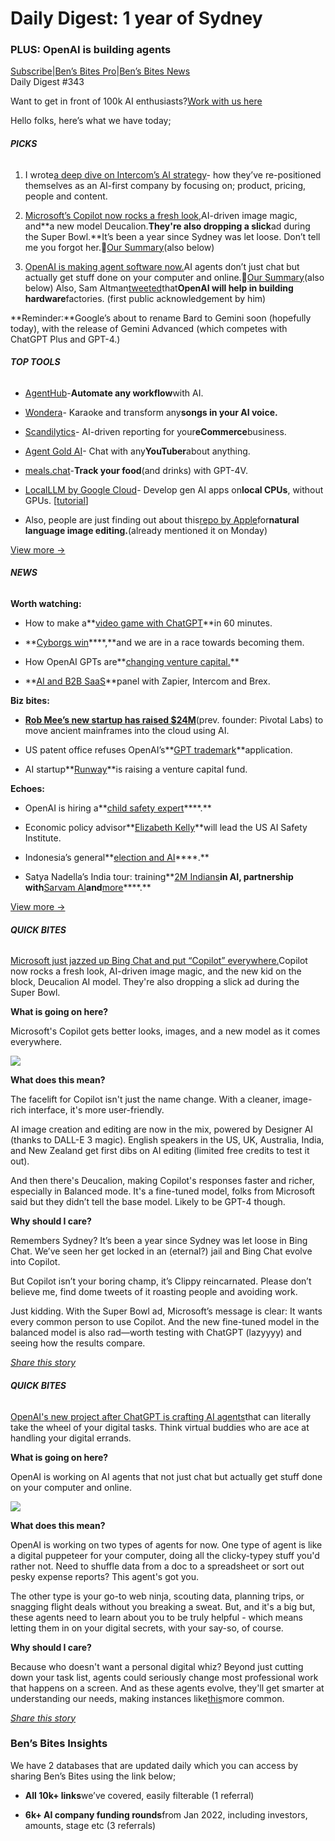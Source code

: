 # Daily Digest: 1 year of Sydney

### PLUS: OpenAI is building agents

[S](https://bensbites.com?utm_source=bensbites\&utm_medium=referral\&utm_campaign=daily-digest-1-year-of-sydney)[ubscribe](https://bensbites.com?utm_source=bensbites\&utm_medium=referral\&utm_campaign=daily-digest-1-year-of-sydney)|[Ben’s Bites Pro](https://bensbites.beehiiv.com/upgrade)|[Ben’s Bites News](https://news.bensbites.co/?utm_source=bensbites\&utm_medium=referral\&utm_campaign=daily-digest-1-year-of-sydney)\
Daily Digest #343

Want to get in front of 100k AI enthusiasts?[Work with us here](https://grizzlyads.com/store/bens-bites?utm_source=bensbites\&utm_medium=referral\&utm_campaign=daily-digest-1-year-of-sydney)

Hello folks, here’s what we have today;

###### **PICKS**

1. I wrote[a deep dive on Intercom’s AI strategy](https://bensbites.beehiiv.com/p/analysing-intercoms-ai-strategy)- how they’ve re-positioned themselves as an AI-first company by focusing on; product, pricing, people and content.

2. [Microsoft’s Copilot now rocks a fresh look,](https://venturebeat.com/ai/microsoft-brings-ai-image-generation-to-copilot-adds-new-model-deucalion/?utm_source=bensbites\&utm_medium=referral\&utm_campaign=daily-digest-1-year-of-sydney)AI-driven image magic, and\*\*a new model Deucalion.**They're also dropping a slick**ad during the Super Bowl.\*\*It’s been a year since Sydney was let loose. Don’t tell me you forgot her.🍿[Our Summary](https://bensbites.beehiiv.com/p/microsofts-copilot-gets-better-looks-images-new-model-comes-everywhere)(also below)

3. [OpenAI is making agent software now.](https://www.theinformation.com/articles/openai-shifts-ai-battleground-to-software-that-operates-devices-automates-tasks?utm_source=bensbites\&utm_medium=referral\&utm_campaign=daily-digest-1-year-of-sydney)AI agents don’t just chat but actually get stuff done on your computer and online.🍿[Our Summary](https://bensbites.beehiiv.com/p/open-ai-building-two-type-ai-agents)(also below) Also, Sam Altman[tweeted](https://twitter.com/sama/status/1755294743565930726?utm_source=bensbites\&utm_medium=referral\&utm_campaign=daily-digest-1-year-of-sydney)that**OpenAI will help in building hardware**factories. (first public acknowledgement by him)

\*\*Reminder:\*\*Google’s about to rename Bard to Gemini soon (hopefully today), with the release of Gemini Advanced (which competes with ChatGPT Plus and GPT-4.)

###### **TOP TOOLS**

- [AgentHub](https://www.agenthub.dev/?utm_source=bensbites\&utm_medium=referral\&utm_campaign=daily-digest-1-year-of-sydney)-**Automate any workflow**with AI.

- [Wondera](https://www.wondera.io/?utm_source=bensbites\&utm_medium=referral\&utm_campaign=daily-digest-1-year-of-sydney)- Karaoke and transform any**songs in your AI voice.**

- [Scandilytics](https://www.scandilytics.ai/?utm_source=bensbites\&utm_medium=referral\&utm_campaign=daily-digest-1-year-of-sydney)- AI-driven reporting for your**eCommerce**business.

- [Agent Gold AI](https://agentgold.ai/chat?utm_source=bensbites\&utm_medium=referral\&utm_campaign=daily-digest-1-year-of-sydney)- Chat with any**YouTuber**about anything.

- [meals.chat](http://meals.chat?utm_source=bensbites\&utm_medium=referral\&utm_campaign=daily-digest-1-year-of-sydney)-**Track your food**(and drinks) with GPT-4V.

- [LocalLLM by Google Cloud](https://github.com/googlecloudplatform/localllm?utm_source=bensbites\&utm_medium=referral\&utm_campaign=daily-digest-1-year-of-sydney)- Develop gen AI apps on**local CPUs**, without GPUs. \[[tutorial](https://cloud.google.com/blog/products/application-development/new-localllm-lets-you-develop-gen-ai-apps-locally-without-gpus?utm_source=bensbites\&utm_medium=referral\&utm_campaign=daily-digest-1-year-of-sydney)]

- Also, people are just finding out about this[repo by Apple](https://github.com/apple/ml-mgie?utm_source=bensbites\&utm_medium=referral\&utm_campaign=daily-digest-1-year-of-sydney)for**natural language image editing.**(already mentioned it on Monday)

[View more →](https://news.bensbites.co/tags/show?utm_source=bensbites\&utm_medium=referral\&utm_campaign=daily-digest-1-year-of-sydney)

###### **NEWS**

**Worth watching:**

- How to make a\*\*[video game with ChatGPT](https://www.youtube.com/watch?v=3TLORk-eZAw\&utm_source=bensbites\&utm_medium=referral\&utm_campaign=daily-digest-1-year-of-sydney)\*\*in 60 minutes.

- \*\*[Cyborgs win](https://www.youtube.com/watch?app=desktop\&v=2OLuuQueoxM\&utm_source=bensbites\&utm_medium=referral\&utm_campaign=daily-digest-1-year-of-sydney)\*\*\*\*,\*\*and we are in a race towards becoming them.

- How OpenAI GPTs are\*\*[changing venture capital.](https://www.youtube.com/watch?app=desktop\&v=yAZiVrW25GI\&utm_source=bensbites\&utm_medium=referral\&utm_campaign=daily-digest-1-year-of-sydney)\*\*

- \*\*[AI and B2B SaaS](https://twitter.com/i/broadcasts/1YqGoDZXqEvJv?utm_source=bensbites\&utm_medium=referral\&utm_campaign=daily-digest-1-year-of-sydney)\*\*panel with Zapier, Intercom and Brex.

**Biz bites:**

- **[Rob Mee’s new startup has raised $24M](https://www.forbes.com/sites/alexkonrad/2024/02/07/pivotal-founder-new-startup-ai-mainframes-cloud?utm_source=bensbites\&utm_medium=referral\&utm_campaign=daily-digest-1-year-of-sydney)**(prev. founder: Pivotal Labs) to move ancient mainframes into the cloud using AI.

- US patent office refuses OpenAI’s\*\*[GPT trademark](https://tsdr.uspto.gov/documentviewer?caseId=sn97733259\&docId=FREF20240206125856\&linkId=1\&utm_source=bensbites\&utm_medium=referral\&utm_campaign=daily-digest-1-year-of-sydney#docIndex=0\&page=1)\*\*application.

- AI startup\*\*[Runway](https://www.axios.com/2024/02/06/runway-ai-venture-capital-fund?utm_source=bensbites\&utm_medium=referral\&utm_campaign=daily-digest-1-year-of-sydney)\*\*is raising a venture capital fund.

**Echoes:**

- OpenAI is hiring a\*\*[child safety expert](https://openai.com/careers/child-safety-enforcement-specialist?utm_source=bensbites\&utm_medium=referral\&utm_campaign=daily-digest-1-year-of-sydney)\*\*\*\*.\*\*

- Economic policy advisor\*\*[Elizabeth Kelly](https://apnews.com/article/biden-ai-artificial-intelligence-safety-057831b8dfb72ce6c52f5e3490f49070?utm_source=bensbites\&utm_medium=referral\&utm_campaign=daily-digest-1-year-of-sydney)\*\*will lead the US AI Safety Institute.

- Indonesia’s general\*\*[election and AI](https://www.reuters.com/technology/generative-ai-faces-major-test-indonesia-holds-largest-election-since-boom-2024-02-08/?utm_source=bensbites\&utm_medium=referral\&utm_campaign=daily-digest-1-year-of-sydney)\*\*\*\*.\*\*

- Satya Nadella’s India tour: training\*\*[2M Indians](https://techcrunch.com/2024/02/06/microsoft-ceo-nadella-on-ai-llm-race-we-are-waiting-for-competition-to-arrive/?utm_source=bensbites\&utm_medium=referral\&utm_campaign=daily-digest-1-year-of-sydney)**in AI, partnership with**[Sarvam AI](https://news.microsoft.com/en-in/indian-startup-sarvam-ai-collaborates-with-microsoft-to-bring-its-indic-voice-large-language-model-llm-to-azure/?utm_source=bensbites\&utm_medium=referral\&utm_campaign=daily-digest-1-year-of-sydney)**and**[more](https://news.microsoft.com/india-visit-2024/?utm_source=bensbites\&utm_medium=referral\&utm_campaign=daily-digest-1-year-of-sydney)\*\*\*\*.\*\*

[View more →](https://news.bensbites.co/tags/news/trending?utm_source=bensbites\&utm_medium=referral\&utm_campaign=daily-digest-1-year-of-sydney)

###### **QUICK BITES**

[Microsoft just jazzed up Bing Chat and put “Copilot” everywhere.](https://venturebeat.com/ai/microsoft-brings-ai-image-generation-to-copilot-adds-new-model-deucalion/?utm_source=bensbites\&utm_medium=referral\&utm_campaign=daily-digest-1-year-of-sydney)Copilot now rocks a fresh look, AI-driven image magic, and the new kid on the block, Deucalion AI model. They're also dropping a slick ad during the Super Bowl.

**What is going on here?**

Microsoft's Copilot gets better looks, images, and a new model as it comes everywhere.

![](https://media.beehiiv.com/cdn-cgi/image/fit=scale-down,format=auto,onerror=redirect,quality=80/uploads/asset/file/a6efb7fa-f30f-41df-8509-d4833344bfcb/image.png?t=1707397577)

**What does this mean?**

The facelift for Copilot isn't just the name change. With a cleaner, image-rich interface, it's more user-friendly.

AI image creation and editing are now in the mix, powered by Designer AI (thanks to DALL-E 3 magic). English speakers in the US, UK, Australia, India, and New Zealand get first dibs on AI editing (limited free credits to test it out).

And then there's Deucalion, making Copilot's responses faster and richer, especially in Balanced mode. It's a fine-tuned model, folks from Microsoft said but they didn’t tell the base model. Likely to be GPT-4 though.

**Why should I care?**

Remembers Sydney? It’s been a year since Sydney was let loose in Bing Chat. We’ve seen her get locked in an (eternal?) jail and Bing Chat evolve into Copilot.

But Copilot isn’t your boring champ, it’s Clippy reincarnated. Please don’t believe me, find dome tweets of it roasting people and avoiding work.

Just kidding. With the Super Bowl ad, Microsoft’s message is clear: It wants every common person to use Copilot. And the new fine-tuned model in the balanced model is also rad—worth testing with ChatGPT (lazyyyy) and seeing how the results compare.

[*Share this story*](https://bensbites.beehiiv.com/p/microsofts-copilot-gets-better-looks-images-new-model-comes-everywhere)

###### **QUICK BITES**

[OpenAI's new project after ChatGPT is crafting AI agents](https://www.theinformation.com/articles/openai-shifts-ai-battleground-to-software-that-operates-devices-automates-tasks?utm_source=bensbites\&utm_medium=referral\&utm_campaign=daily-digest-1-year-of-sydney)that can literally take the wheel of your digital tasks. Think virtual buddies who are ace at handling your digital errands.

**What is going on here?**

OpenAI is working on AI agents that not just chat but actually get stuff done on your computer and online.

![](https://media.beehiiv.com/cdn-cgi/image/fit=scale-down,format=auto,onerror=redirect,quality=80/uploads/asset/file/5bc01b55-6c90-4b80-821d-dbebd8d5e52a/image.png?t=1707398577)

**What does this mean?**

OpenAI is working on two types of agents for now. One type of agent is like a digital puppeteer for your computer, doing all the clicky-typey stuff you'd rather not. Need to shuffle data from a doc to a spreadsheet or sort out pesky expense reports? This agent's got you.

The other type is your go-to web ninja, scouting data, planning trips, or snagging flight deals without you breaking a sweat. But, and it's a big but, these agents need to learn about you to be truly helpful - which means letting them in on your digital secrets, with your say-so, of course.

**Why should I care?**

Because who doesn't want a personal digital whiz? Beyond just cutting down your task list, agents could seriously change most professional work that happens on a screen. And as these agents evolve, they'll get smarter at understanding our needs, making instances like[this](https://twitter.com/andreasklinger/status/1755490423777394888?utm_source=bensbites\&utm_medium=referral\&utm_campaign=daily-digest-1-year-of-sydney)more common.

[*Share this story*](https://bensbites.beehiiv.com/p/open-ai-building-two-type-ai-agents)

### Ben’s Bites Insights

We have 2 databases that are updated daily which you can access by sharing Ben’s Bites using the link below;

- **All 10k+ links**we’ve covered, easily filterable (1 referral)

- **6k+ AI company funding rounds**from Jan 2022, including investors, amounts, stage etc (3 referrals)
